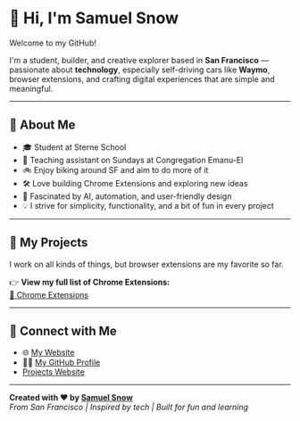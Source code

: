 # 👋 Hi, I'm Samuel Snow

Welcome to my GitHub!

I'm a student, builder, and creative explorer based in **San Francisco** — passionate about **technology**, especially self-driving cars like **Waymo**, browser extensions, and crafting digital experiences that are simple and meaningful.

---

## 🧠 About Me

- 🎓 Student at Sterne School  
- 🕍 Teaching assistant on Sundays at Congregation Emanu-El  
- 🚲 Enjoy biking around SF and aim to do more of it  
- 🛠️ Love building Chrome Extensions and exploring new ideas  
- 🤖 Fascinated by AI, automation, and user-friendly design  
- 💡 I strive for simplicity, functionality, and a bit of fun in every project  

---

## 📂 My Projects

I work on all kinds of things, but browser extensions are my favorite so far.

👉 **View my full list of Chrome Extensions:**  
[📁 Chrome Extensions](https://github.com/samsnow850/projects/blob/main/chrome-extensions.md)

---

## 🔗 Connect with Me

- 🌐 [My Website](https://samuelesnow.co)
- 🧑‍💻 [My GitHub Profile](https://github.com/samsnow850)
- [Projects Website](https://samsnow850.github.io/projects/)

---

**Created with ❤️ by [Samuel Snow](https://github.com/samsnow850)**  
*From San Francisco | Inspired by tech | Built for fun and learning*
